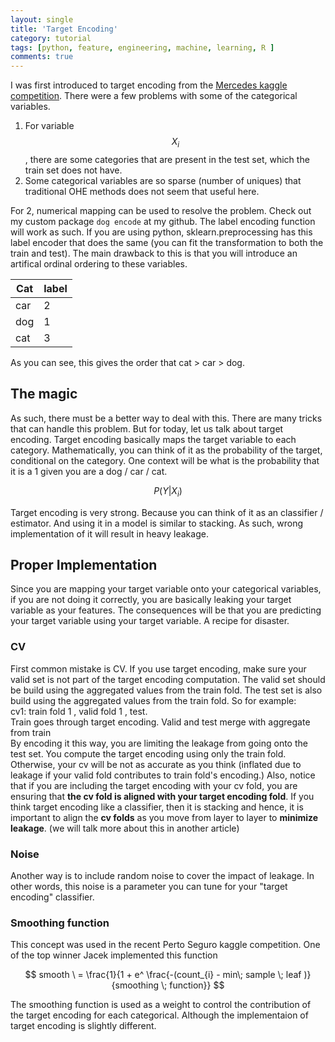 ```yaml
---
layout: single
title: 'Target Encoding'
category: tutorial
tags: [python, feature, engineering, machine, learning, R ]
comments: true
---
```



<script src="https://cdn.mathjax.org/mathjax/latest/MathJax.js?config=TeX-AMS-MML_HTMLorMML" type="text/javascript"></script>

I was first introduced to target encoding from the [Mercedes kaggle competition](). There were a few problems with some of the categorical variables. 

1. For variable $$ X_{i} $$, there are some categories that are present in the test set, which the train set does not have. 
2. Some categorical variables are so sparse (number of uniques) that traditional OHE methods does not seem that useful here. 

For 2, numerical mapping can be used to resolve the problem. Check out my custom package `dog encode` at my github. The label encoding function will work as such. If you are using python, sklearn.preprocessing has this label encoder that does the same (you can fit the transformation to both the train and test). 
The main drawback to this is that you will introduce an artifical ordinal ordering to these variables. 

Cat | label 
--- | ---
car | 2
dog | 1
cat | 3

As you can see, this gives the order that cat > car > dog. 

## The magic 

As such, there must be a better way to deal with this. There are many tricks that can handle this problem. But for today, let us talk about target encoding. Target encoding basically maps the target variable to each category. Mathematically, you can think of it as the probability of the target, conditional on the category. One context will be what is the probability that it is a 1 given you are a dog / car / cat. 

$$
P(Y | X_{i} ) 
$$ 

Target encoding is very strong. Because you can think of it as an classifier / estimator. And using it in a model is similar to stacking. As such, wrong implementation of it will result in heavy leakage. 

## Proper Implementation 

Since you are mapping your target variable onto your categorical variables, if you are not doing it correctly, you are basically leaking your target variable as your features. The consequences will be that you are predicting your target variable using your target variable. A recipe for disaster. 

### CV 

First common mistake is CV. If you use target encoding, make sure your valid set is not part of the target encoding computation. The valid set should be build using the aggregated values from the train fold. The test set is also build using the aggregated values from the train fold. So for example: 
<br>
cv1: train fold 1 , valid fold 1 , test.
<br>
Train goes through target encoding. Valid and test merge with aggregate from train 
<br>
By encoding it this way, you are limiting the leakage from going onto the test set. You compute the target encoding using only the train fold. Otherwise, your cv will be not as accurate as you think (inflated due to leakage if your valid fold contributes to train fold's encoding.)
Also, notice that if you are including the target encoding with your cv fold, you are ensuring that **the cv fold is aligned with your target encoding fold**. If you think target encoding like a classifier, then it is stacking and hence, it is important to align the **cv folds** as you move from layer to layer to **minimize leakage**. (we will talk more about this in another article) 

### Noise 
Another way is to include random noise to cover the impact of leakage. In other words, this noise is a parameter you can tune for your "target encoding" classifier. 

### Smoothing function 
This concept was used in the recent Perto Seguro kaggle competition. One of the top winner Jacek implemented this function 

$$
smooth \ = \frac{1}{1 + e^ \frac{-(count_{i} - min\; sample \; leaf )}{smoothing \; function}}
$$

The smoothing function is used as a weight to control the contribution of the target encoding for each categorical. Although the implementaion of target encoding is slightly different. 
